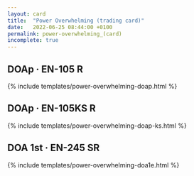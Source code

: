 ```yaml
---
layout: card
title:  "Power Overwhelming (trading card)"
date:   2022-06-25 08:44:00 +0100
permalink: power-overwhelming_(card)
incomplete: true
---
```


## DOAp &middot; EN-105 R

{% include templates/power-overwhelming-doap.html %}


## DOAp &middot; EN-105KS R

{% include templates/power-overwhelming-doap-ks.html %}


## DOA 1st &middot; EN-245 SR

{% include templates/power-overwhelming-doa1e.html %}

